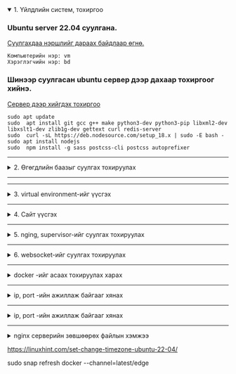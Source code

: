 <details open>
<summary>1. Үйлдлийн систем, тохиргоо</summary>


### Ubuntu server 22.04 суулгана.

<ins> Суулгахдаа нэршлийг дараах байдлаар өгнө. </ins>
```
Компьютерийн нэр: vm
Хэрэглэгчийн нэр: bd
```

### Шинээр суулгасан ubuntu сервер дээр дахаар тохиргоог хийнэ.

<ins> Сервер дээр хийгдэх тохиргоо </ins>
```
sudo apt update
sudo  apt install git gcc g++ make python3-dev python3-pip libxml2-dev libxslt1-dev zlib1g-dev gettext curl redis-server
sudo  curl -sL https://deb.nodesource.com/setup_18.x | sudo -E bash -
sudo apt install nodejs
sudo  npm install -g sass postcss-cli postcss autoprefixer
```

</details>

---
<details>
<summary> 2. Өгөгдлийн баазыг суулгах тохируулах</summary>


<ins>Баазыг дараах командын тусламжтайгаар суулгана </ins>
```
sudo apt update
sudo apt install mariadb-server libmysqlclient-dev
```

<ins>Баазыг шинээр үүсгэх </ins>

```
sudo mysql
CREATE DATABASE dmoj DEFAULT CHARACTER SET utf8mb4 DEFAULT COLLATE utf8mb4_general_ci;
GRANT ALL PRIVILEGES ON dmoj.* TO 'dmoj'@'localhost' IDENTIFIED BY 'db123';
exit
```


<ins>Баазыг unicode дэмждэг болгон тохируулах</ins>
```
sudo -i
mysql_tzinfo_to_sql /usr/share/zoneinfo | sed -e "s/Local time zone must be set--see zic manual page/local/" | mysql -u root mysql

exit
```

</details>

---



---
<details>
<summary> 3. virtual environment-ийг үүсгэх</summary>

```
sudo apt install python3.10-venv

python3 -m venv venv
. venv/bin/activate
```
</details>


---
<details>
<summary> 4. Сайт үүсгэх</summary>

<ins>Сайт үүсгэхдээ github-аас үүсгэж болно</ins>

```
(venv) $ git clone https://github.com/DMOJ/site.git
(venv) $ cd site
(venv) $ git checkout v4.0.0  //Үүнийг өгөхгүй байж болно
(venv) $ git submodule init
(venv) $ git submodule update
```


<ins>site -ийг шууд хуулж болно(FileZilla ашиглан)</ins>

```
(venv) $ sudo chmod 777 -R /home/bd/site/
(venv) $ sudo chmod 777 -R /tmp/
(venv) $ sudo mkdir /mnt/problems/
(venv) $ sudo chmod 777 -R /mnt/problems/
(venv) $ cd site/
```

<ins>Нэмэлт сангуудыг суулгах</ins>
```
(venv) $ pip3 install -r requirements.txt
(venv) $ pip3 install mysqlclient
(venv) $ pip3 install pymysql
(venv) $ python3 manage.py check
```

<ins>build хийж static файлуудыг үүсгэх</ins>

статик файл нь dmoj/local_settings.py файлын STATIC_ROOT хэсэгт заасан фолдер руу үүснэ.
```
(venv) $ ./make_style.sh
(venv) $ python3 manage.py collectstatic
(venv) $ python3 manage.py compilemessages
(venv) $ python3 manage.py compilejsi18n
```

<ins>Өгөгдлийн баазын хүснэгт үүсгэх, жишээ өгөгдөл оруулах</ins>
```
(venv) $ python3 manage.py migrate
(venv) $ python3 manage.py loaddata navbar
(venv) $ python3 manage.py loaddata language_small
(venv) $ python3 manage.py loaddata demo
(venv) $ python3 manage.py createsuperuser
```

<ins>redis сервер суулгах, тестлэх</ins>
```
(venv) $ sudo service redis-server start
(venv) $ python3 manage.py runserver 0.0.0.0:8000
(venv) $ python3 manage.py runbridged
(venv) $ pip3 install Redis

(venv) $ celery -A dmoj_celery worker

(venv) $ pip3 install uwsgi
(venv) $ uwsgi --ini uwsgi.ini
```

</details>




---
<details>
<summary> 5. nging, supervisor-ийг суулгах тохируулах</summary>

<ins>Суулгах, тохируулах</ins>
```
sudo apt install supervisor
sudo apt install nginx


sudo cp /home/bd/site/conf/site.conf /etc/supervisor/conf.d/site.conf
sudo cp /home/bd/site/conf/bridged.conf /etc/supervisor/conf.d/bridged.conf
sudo cp /home/bd/site/conf/celery.conf /etc/supervisor/conf.d/celery.conf
sudo cp /home/bd/site/conf/wsevent.conf /etc/supervisor/conf.d/wsevent.conf
sudo cp /home/bd/site/conf/default /etc/nginx/sites-available/default
sudo cp /home/bd/site/conf/judge.yml /mnt/problems/judge.yml
sudo nano /mnt/problems/judge.yml
sudo nano /home/bd/site/dmoj/local_settings.py

sudo supervisorctl update
sudo supervisorctl status
sudo supervisorctl restart all

sudo nginx -t
sudo service nginx reload
```

</details>


---
<details>
<summary> 6. websocket-ийг суулгах тохируулах</summary>

```
(dmojsite) $ npm install qu ws simplesets
(dmojsite) $ pip3 install websocket-client

sudo supervisorctl update
sudo supervisorctl restart bridged
sudo supervisorctl restart site
sudo supervisorctl restart all
sudo supervisorctl status
sudo service nginx restart

```
</details>



---
<details>
<summary> docker -ийг асаах тохируулах харах</summary>


<ins>Баазыг дараах командын тусламжтайгаар суулгана </ins>
```
sudo docker ps
sudo docker ps -a
sudo docker ps
sudo docker stop <container_name, ID>
sudo docker start <container_name, ID>
sudo docker restart <container_name, ID>
sudo docker exec -t judge bash

sudo docker container prune



sudo chmod u-x /home/bd/site/conf/moj.sh

```


</details>


---
<details>
<summary> ip, port -ийн ажиллаж байгааг хянах</summary>

<ins>Идэвхитэй ажиллаж байгаа портыг сонсох </ins>
```
sudo apt install net-tools
netstat -tulnp | grep LISTEN

```


</details>


---
<details>
<summary> ip, port -ийн ажиллаж байгааг хянах</summary>

<ins>Файлын нэрийг солих </ins>
```
sudo apt install rename
rename -h
rename --help

rename -v  's/\)\.txt/\.in/' test_input*
rename -v  's/\)\.txt/\.out/' test_output*
rename -v  's/(test_input\ \(|test_output\ \()//' *


sudo apt install mmv
mmv -h

mmv 'modulo.in.*' '#1.in'
mmv 'modulo.out.*' '#1.out'

mmv 'test_*put (*).txt' '#2.#1'

mmv '*.*.*' '#3.#2'

```

[Холбогдох сайт](https://manpages.ubuntu.com/manpages/focal/man1/mmv.1.html)


[Холбогдох сайт](https://phoenixnap.com/kb/rename-file-linux)

</details>





---
<details>
<summary> nginx серверийн зөвшөөрөх файлын хэмжээ</summary>

nginx нь defaul-аараа upload хийх файлын хэмжээг хязгаарласан байдаг. Үүнийг өөрчлөхийн тулд дараах камандыг гүйцэтгэх хэрэгэтэй
<ins>default файл дотор доорх кодыг оруулах </ins>
```
client_max_body_size 10000M;
```
default файлд дараах байдлаар харагдана. зөвхөн хэсгийг нь доор харууллаа
```
server {
    listen       80;
    listen       [::]:80;

    # Change port to 443 and do the nginx ssl stuff if you want it.

    # Change server name to the HTTP hostname you are using.
    # You may also make this the default server by listening with default_server,
    # if you disable the default nginx server declared.
    server_name 127.0.0.1;

    # -----------upload хийх файлын хэмжээг заах-----------
    client_max_body_size 100M;

    add_header X-UA-Compatible "IE=Edge,chrome=1";
    add_header X-Content-Type-Options nosniff;
    add_header X-XSS-Protection "1; mode=block";

    charset utf-8;
    try_files $uri @icons;
    error_page 502 504 /502.html;

    location ~ ^/502\.html$|^/logo\.png$|^/robots\.txt$ {
        root /home/bd/site;
    }


```
Энэхүү өөрчлөлтийг хийсний дараа дараах командыг гүйцэтгэж өөрчлөлийг баталгаажуулна


```
sudo cp /home/bd/site/conf/default /etc/nginx/sites-available/default


sudo service nginx restart
sudo service nginx reload
```


</details>



https://linuxhint.com/set-change-timezone-ubuntu-22-04/


sudo snap refresh docker --channel=latest/edge
